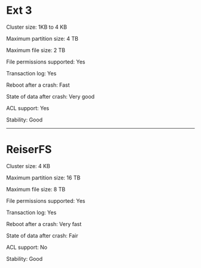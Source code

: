 # Ext 3

  Cluster size: 			            1KB to 4 KB 
  
  Maximum partition size:	        4 TB
  
  Maximum file size: 		          2 TB
  
  File permissions supported: 	  Yes
  
  Transaction log: 		            Yes
  
  Reboot after a crash:		        Fast
  
  State of data after crash:	    Very good
  
  ACL support:			              Yes
  
  Stability:			                Good
  
  ----------------------------------------------------------------------
  
# ReiserFS
  
  Cluster size: 		              4 KB 
  
  Maximum partition size:	        16 TB
  
  Maximum file size: 		          8 TB
  
  File permissions supported: 	  Yes
  
  Transaction log: 		            Yes
  
  Reboot after a crash:		        Very fast
  
  State of data after crash:	    Fair
  
  ACL support:			              No
  
  Stability:			                Good
